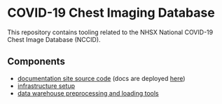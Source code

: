 # COVID-19 Chest Imaging Database

This repository contains tooling related to the NHSX National COVID-19
Chest Image Database (NCCID).

## Components

* [documentation site source code](docs) (docs are deployed [here](https://nhsx.github.io/covid-chest-imaging-database/))
* [infrastructure setup](infrastructure)
* [data warehouse preprocessing and loading tools](warehouse-loader)
